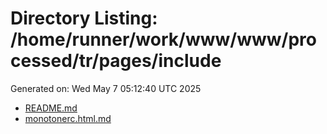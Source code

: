 # Directory Listing: /home/runner/work/www/www/processed/tr/pages/include
Generated on: Wed May  7 05:12:40 UTC 2025

- [README.md](README.md)
- [monotonerc.html.md](monotonerc.html.md)
